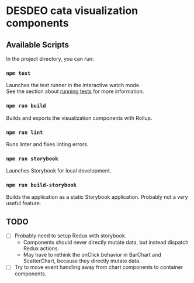 # DESDEO cata visualization components

## Available Scripts

In the project directory, you can run:

### `npm test`
Launches the test runner in the interactive watch mode.\
See the section about [running tests](https://facebook.github.io/create-react-app/docs/running-tests) for more information.

### `npm run build`
Builds and exports the visualization components with Rollup.

### `npm run lint`
Runs linter and fixes linting errors.

### `npm run storybook`
Launches Storybook for local development.

### `npm run build-storybook`
Builds the application as a static Storybook application. Probably not a very useful feature.

## TODO
- [ ] Probably need to setup Redux with storybook.
  - Components should never directly mutate data, but instead dispatch Redux actions.
  - May have to rethink the onClick behavior in BarChart and ScatterChart, because they directly mutate data.
- [ ] Try to move event handling away from chart components to container components.
